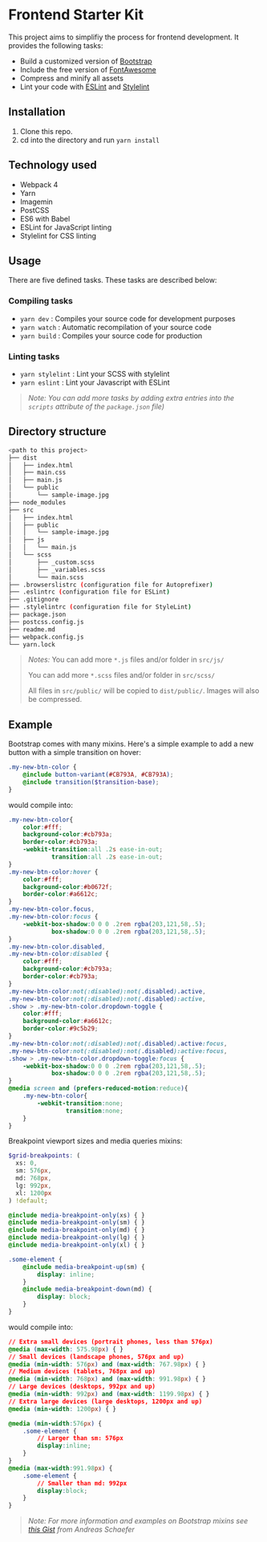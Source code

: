 # Frontend Starter Kit

This project aims to simplifiy the process for frontend development. It provides the following tasks:

- Build a customized version of [Bootstrap](http://getbootstrap.com/)
- Include the free version of [FontAwesome](http://fortawesome.github.io/Font-Awesome/)
- Compress and minify all assets
- Lint your code with [ESLint](https://eslint.org/) and [Stylelint](https://stylelint.io/)

## Installation

1. Clone this repo.
2. cd into the directory and run `yarn install`

## Technology used

- Webpack 4
- Yarn
- Imagemin
- PostCSS
- ES6 with Babel
- ESLint for JavaScript linting
- Stylelint for CSS linting

## Usage

There are five defined tasks. These tasks are described below:

### Compiling tasks

- `yarn dev` : Compiles your source code for development purposes
- `yarn watch` : Automatic recompilation of your source code
- `yarn build` : Compiles your source code for production

### Linting tasks

- `yarn stylelint` : Lint your SCSS with stylelint
- `yarn eslint` : Lint your Javascript with ESLint

> _Note: You can add more tasks by adding extra entries into the `scripts` attribute of the `package.json` file)_

## Directory structure

```bash
<path to this project>
├── dist
│   ├── index.html
│   ├── main.css
│   ├── main.js
│   └── public
│       └── sample-image.jpg
├── node_modules
├── src
│   ├── index.html
│   ├── public
│   │   └── sample-image.jpg
│   ├── js
│   │   └── main.js
│   └── scss
│       ├── _custom.scss
│       ├── _variables.scss
│       └── main.scss 
├── .browserslistrc (configuration file for Autoprefixer)
├── .eslintrc (configuration file for ESLint)
├── .gitignore 
├── .stylelintrc (configuration file for StyleLint)
├── package.json 
├── postcss.config.js
├── readme.md
├── webpack.config.js 
└── yarn.lock
```

> _Notes:_
> You can add more `*.js` files and/or folder in `src/js/`
>
> You can add more `*.scss` files and/or folder in `src/scss/`
>
> All files in `src/public/` will be copied to `dist/public/`. Images will also be compressed.

## Example

Bootstrap comes with many mixins. Here's a simple example to add a new button with a simple transition on hover:

```scss
.my-new-btn-color {
    @include button-variant(#CB793A, #CB793A);
    @include transition($transition-base);
}
```

would compile into:

```css
.my-new-btn-color{
    color:#fff;
    background-color:#cb793a;
    border-color:#cb793a;
    -webkit-transition:all .2s ease-in-out;
            transition:all .2s ease-in-out;
}
.my-new-btn-color:hover {
    color:#fff;
    background-color:#b0672f;
    border-color:#a6612c;
}
.my-new-btn-color.focus,
.my-new-btn-color:focus {
    -webkit-box-shadow:0 0 0 .2rem rgba(203,121,58,.5);
            box-shadow:0 0 0 .2rem rgba(203,121,58,.5);
}
.my-new-btn-color.disabled,
.my-new-btn-color:disabled {
    color:#fff;
    background-color:#cb793a;
    border-color:#cb793a;
}
.my-new-btn-color:not(:disabled):not(.disabled).active,
.my-new-btn-color:not(:disabled):not(.disabled):active,
.show > .my-new-btn-color.dropdown-toggle {
    color:#fff;
    background-color:#a6612c;
    border-color:#9c5b29;
}
.my-new-btn-color:not(:disabled):not(.disabled).active:focus,
.my-new-btn-color:not(:disabled):not(.disabled):active:focus,
.show > .my-new-btn-color.dropdown-toggle:focus {
    -webkit-box-shadow:0 0 0 .2rem rgba(203,121,58,.5);
            box-shadow:0 0 0 .2rem rgba(203,121,58,.5);
}
@media screen and (prefers-reduced-motion:reduce){
    .my-new-btn-color{
        -webkit-transition:none;
                transition:none;
    }
}
```

Breakpoint viewport sizes and media queries mixins:

```scss
$grid-breakpoints: (
  xs: 0,
  sm: 576px,
  md: 768px,
  lg: 992px,
  xl: 1200px
) !default;

@include media-breakpoint-only(xs) { }
@include media-breakpoint-only(sm) { }
@include media-breakpoint-only(md) { }
@include media-breakpoint-only(lg) { }
@include media-breakpoint-only(xl) { }

.some-element {
    @include media-breakpoint-up(sm) {
        display: inline;
    }
    @include media-breakpoint-down(md) {
        display: block;
    }
}

```

would compile into:

```css
// Extra small devices (portrait phones, less than 576px)
@media (max-width: 575.98px) { }
// Small devices (landscape phones, 576px and up)
@media (min-width: 576px) and (max-width: 767.98px) { }
// Medium devices (tablets, 768px and up)
@media (min-width: 768px) and (max-width: 991.98px) { }
// Large devices (desktops, 992px and up)
@media (min-width: 992px) and (max-width: 1199.98px) { }
// Extra large devices (large desktops, 1200px and up)
@media (min-width: 1200px) { }

@media (min-width:576px) {
    .some-element {
        // Larger than sm: 576px
        display:inline;
    }
}
@media (max-width:991.98px) {
    .some-element {
        // Smaller than md: 992px
        display:block;
    }
}

```

> _Note: For more information and examples on Bootstrap mixins see [this Gist](https://gist.github.com/anschaef/d7552885c0e1f127cf8830d3bbf6e4b1) from Andreas Schaefer_